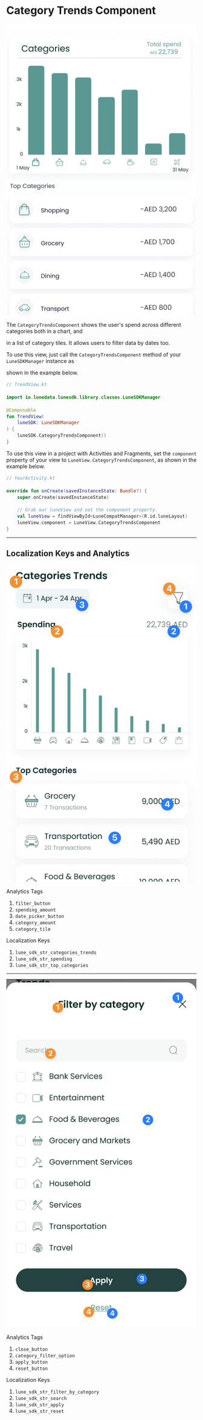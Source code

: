 # Category Trends Component

![](../assets/85e35dd2b7a2cb9c57ffbbb9e205004ccdade7f3.png)

The `CategoryTrendsComponent` shows the user's spend across different
categories both in a chart, and

in a list of category tiles. It allows users to filter data by dates
too.

To use this view, just call the `CategoryTrendsComponent` method of your
`LuneSDKManager` instance as

shown in the example below.

```kotlin
// TrendView.kt

import io.lunedata.lunesdk.library.classes.LuneSDKManager

@Composable
fun TrendView(
    luneSDK: LuneSDKManager
) {
    luneSDK.CategoryTrendsComponent()
}
```

To use this view in a project with Activities and Fragments, set the
`component` property of your view to `LuneView.CategoryTrendsComponent`,
as shown in the example below.

```kotlin
// YourActivity.kt

override fun onCreate(savedInstanceState: Bundle?) {
    super.onCreate(savedInstanceState)

    // Grab our luneView and set the component property.
    val luneView = findViewById<LuneCompatManager>(R.id.luneLayout)
    luneView.component = LuneView.CategoryTrendsComponent
}
```

---

## Localization Keys and Analytics

![](../assets/de298534f10b99cfdbb97372b87d3e4325db3650.png)

Analytics Tags

1. `filter_button`
2. `spending_amount`
3. `date_picker_button`
4. `category_amount`
5. `category_tile`

Localization Keys

1. `lune_sdk_str_categories_trends`
2. `lune_sdk_str_spending`
3. `lune_sdk_str_top_categories`

---

![](../assets/8fe16b71594005405f953120c7b7ae7cc4a82715.png)

Analytics Tags

1. `close_button`
2. `category_filter_option`
3. `apply_button`
4. `reset_button`

Localization Keys

1. `lune_sdk_str_filter_by_category`
2. `lune_sdk_str_search`
3. `lune_sdk_str_apply`
4. `lune_sdk_str_reset`

